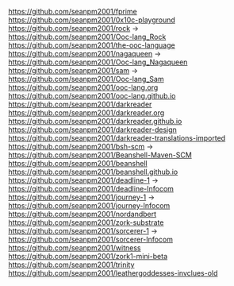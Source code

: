 https://github.com/seanpm2001/fprime
https://github.com/seanpm2001/0x10c-playground
https://github.com/seanpm2001/rock -> https://github.com/seanpm2001/Ooc-lang_Rock
https://github.com/seanpm2001/the-ooc-language
https://github.com/seanpm2001/nagaqueen -> https://github.com/seanpm2001/Ooc-lang_Nagaqueen
https://github.com/seanpm2001/sam -> https://github.com/seanpm2001/Ooc-lang_Sam
https://github.com/seanpm2001/ooc-lang.org
https://github.com/seanpm2001/ooc-lang.github.io
https://github.com/seanpm2001/darkreader
https://github.com/seanpm2001/darkreader.org
https://github.com/seanpm2001/darkreader.github.io
https://github.com/seanpm2001/darkreader-design
https://github.com/seanpm2001/darkreader-translations-imported
https://github.com/seanpm2001/bsh-scm -> https://github.com/seanpm2001/Beanshell-Maven-SCM
https://github.com/seanpm2001/beanshell
https://github.com/seanpm2001/beanshell.github.io
https://github.com/seanpm2001/deadline-1 -> https://github.com/seanpm2001/deadline-Infocom
https://github.com/seanpm2001/journey-1 -> https://github.com/seanpm2001/journey-Infocom
https://github.com/seanpm2001/nordandbert
https://github.com/seanpm2001/zork-substrate
https://github.com/seanpm2001/sorcerer-1 -> https://github.com/seanpm2001/sorcerer-Infocom
https://github.com/seanpm2001/witness
https://github.com/seanpm2001/zork1-mini-beta
https://github.com/seanpm2001/trinity
https://github.com/seanpm2001/leathergoddesses-invclues-old
